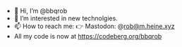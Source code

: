- 👋 Hi, I’m @bbqrob
- 👀 I’m interested in new technolgies.
- 📫 How to reach me: 👉 Mastodon: @rob@m.heine.xyz
- All my code is now at https://codeberg.org/bbqrob

<!---
bbqrob/bbqrob is a ✨ special ✨ repository because its `README.md` (this file) appears on your GitHub profile.
You can click the Preview link to take a look at your changes.
--->
